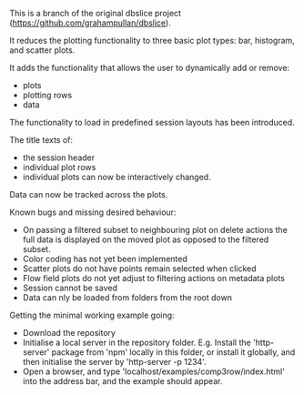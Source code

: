 This is a branch of the original dbslice project (https://github.com/grahampullan/dbslice).

It reduces the plotting functionality to three basic plot types: bar, histogram, and scatter plots. 

It adds the functionality that allows the user to dynamically add or remove:
- plots
- plotting rows
- data

The functionality to load in predefined session layouts has been introduced.

The title texts of:
- the session header
- individual plot rows
- individual plots
can now be interactively changed.

Data can now be tracked across the plots.

Known bugs and missing desired behaviour:
- On passing a filtered subset to neighbouring plot on delete actions the full data is displayed on the moved plot as opposed to the filtered subset.
- Color coding has not yet been implemented
- Scatter plots do not have points remain selected when clicked
- Flow field plots do not yet adjust to filtering actions on metadata plots
- Session cannot be saved
- Data can nly be loaded from folders from the root down

Getting the minimal working example going:
- Download the repository
- Initialise a local server in the repository folder. E.g. Install the 'http-server' package from 'npm' locally in this folder, or install it globally, and then initialise the server by 'http-server -p 1234'. 
- Open a browser, and type 'localhost/examples/comp3row/index.html' into the address bar, and the example should appear.
